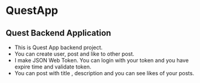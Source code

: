# QuestApp
## Quest Backend Application 
* This is Quest App backend project.
* You can create user, post and like to other post.
* I make JSON Web Token. You can login with your token and you have expire time and validate token.
* You can post with title , description and you can see likes of your posts.
